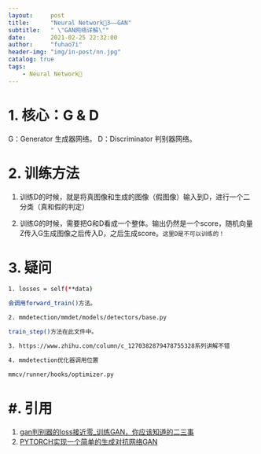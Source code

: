 ```yaml
---
layout:     post
title:      "Neural Network🦖3——GAN"
subtitle:   " \"GAN网络详解\""
date:       2021-02-25 22:32:00
author:     "fuhao7i"
header-img: "img/in-post/nn.jpg"
catalog: true
tags:
    - Neural Network🦖
---
```


# 1. 核心：G & D

G：Generator 生成器网络。
D：Discriminator 判别器网络。

# 2. 训练方法

1. 训练D的时候，就是将真图像和生成的图像（假图像）输入到D，进行一个二分类（真和假的判定）

2. 训练G的时候，需要把G和D看成一个整体。输出仍然是一个score，随机向量Z传入G生成图像之后传入D，之后生成score。`这里D是不可以训练的！`

# 3. 疑问

```Bash
1. losses = self(**data)

会调用forward_train()方法。

2. mmdetection/mmdet/models/detectors/base.py

train_step()方法在此文件中。

3. https://www.zhihu.com/column/c_1270382879478755328系列讲解不错

4. mmdetection优化器调用位置

mmcv/runner/hooks/optimizer.py

```

# #. 引用

1. [gan判别器的loss接近零_训练GAN，你应该知道的二三事](https://blog.csdn.net/weixin_39941721/article/details/113073319)
2. [PYTORCH实现一个简单的生成对抗网络GAN](https://www.freesion.com/article/9034391877/)
